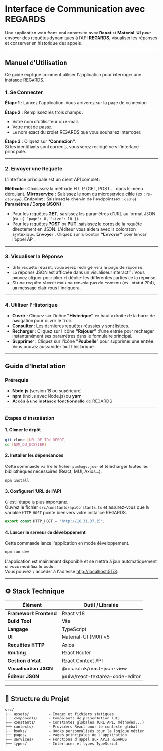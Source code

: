 # Interface de Communication avec REGARDS

Une application web front-end construite avec **React** et **Material-UI** pour envoyer des requêtes dynamiques à l'API **REGARDS**, visualiser les réponses et conserver un historique des appels.

---

## Manuel d'Utilisation

Ce guide explique comment utiliser l'application pour interroger une instance REGARDS.

### 1. Se Connecter

**Étape 1** : Lancez l'application. Vous arriverez sur la page de connexion.

**Étape 2** : Remplissez les trois champs :

- Votre nom d'utilisateur ou e-mail.
- Votre mot de passe.
- Le nom exact du projet REGARDS que vous souhaitez interroger.

**Étape 3** : Cliquez sur **"Connexion"**.  
Si les identifiants sont corrects, vous serez redirigé vers l'interface principale.

---

### 2. Envoyer une Requête

L'interface principale est un client API complet :

**Méthode** : Choisissez la méthode HTTP (GET, POST...) dans le menu déroulant.
**Microservice** : Saisissez le nom du microservice cible (ex : `rs-storage`).
**Endpoint** : Saisissez le chemin de l'endpoint (ex : `cache`).
**Paramètres / Corps (JSON)** :

- Pour les requêtes **GET**, saisissez les paramètres d'URL au format JSON (ex : `{ "page": 0, "size": 10 }`).
- Pour les requêtes **POST** ou **PUT**, saisissez le corps de la requête directement en JSON. L'éditeur vous aidera avec la coloration syntaxique.
  **Envoyer** : Cliquez sur le bouton **"Envoyer"** pour lancer l'appel API.

---

### 3. Visualiser la Réponse

- Si la requête réussit, vous serez redirigé vers la page de réponse.
- La réponse JSON est affichée dans un visualiseur interactif :
  Vous pouvez cliquer pour plier et déplier les différentes parties de la réponse.
- Si une requête réussit mais ne renvoie pas de contenu (ex : statut 204), un message clair vous l'indiquera.

---

### 4. Utiliser l'Historique

- **Ouvrir** : Cliquez sur l'icône **"Historique"** en haut à droite de la barre de navigation pour ouvrir le tiroir.
- **Consulter** : Les dernières requêtes réussies y sont listées.
- **Recharger** : Cliquez sur l'icône **"Rejouer"** d'une entrée pour recharger instantanément ses paramètres dans le formulaire principal.
- **Supprimer** : Cliquez sur l'icône **"Poubelle"** pour supprimer une entrée. Vous pouvez aussi vider tout l'historique.

---

## Guide d'Installation

### Prérequis

- **Node.js** (version 18 ou supérieure)
- **npm** (inclus avec Node.js) ou **yarn**
- **Accès à une instance fonctionnelle** de REGARDS

---

### Étapes d'Installation

#### 1. Cloner le dépôt

```bash
git clone [URL_DE_TON_DEPOT]
cd [NOM_DU_DOSSIER]
```

#### 2. Installer les dépendances

Cette commande va lire le fichier `package.json` et télécharger toutes les bibliothèques nécessaires (React, MUI, Axios...).

```bash
npm install
```

#### 3. Configurer l'URL de l'API

C'est l'étape la plus importante.  
Ouvrez le fichier `src/constants/apiConstants.ts` et assurez-vous que la variable `HTTP_HOST` pointe bien vers votre instance REGARDS.

```ts
export const HTTP_HOST = 'http://10.31.37.15';
```

#### 4. Lancer le serveur de développement

Cette commande lance l'application en mode développement.

```bash
npm run dev
```

L'application est maintenant disponible et se mettra à jour automatiquement si vous modifiez le code.  
Vous pouvez y accéder à l'adresse [http://localhost:5173](http://localhost:5173).

---

## ⚙️ Stack Technique

| Élément                | Outil / Librairie               |
| ---------------------- | ------------------------------- |
| **Framework Frontend** | React v18                       |
| **Build Tool**         | Vite                            |
| **Langage**            | TypeScript                      |
| **UI**                 | Material-UI (MUI) v5            |
| **Requêtes HTTP**      | Axios                           |
| **Routing**            | React Router                    |
| **Gestion d’état**     | React Context API               |
| **Visualisation JSON** | @microlink/react-json-view      |
| **Éditeur JSON**       | @uiw/react-textarea-code-editor |

---

## 📁 Structure du Projet

```
src/
├── assets/         → Images et fichiers statiques
├── components/     → Composants de présentation (UI)
├── constants/      → Constantes globales (URL API, méthodes...)
├── contexts/       → Providers React pour le contexte global
├── hooks/          → Hooks personnalisés pour la logique métier
├── pages/          → Pages principales de l’application
├── services/       → Fonctions d’appel aux APIs REGARDS
├── types/          → Interfaces et types TypeScript
```
